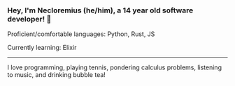 ### Hey, I'm Necloremius (he/him), a 14 year old software developer! 👋


Proficient/comfortable languages: Python, Rust, JS


Currently learning: Elixir

----
I love programming, playing tennis, pondering calculus problems, listening to music, and drinking bubble tea!









<!--
**Amdirpherian/Amdirpherian** is a ✨ _special_ ✨ repository because its `README.md` (this file) appears on your GitHub profile.

